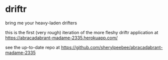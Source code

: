 # driftr
bring me your heavy-laden drifters

this is the first (very rough) iteration of the more fleshy driftr application at https://abracadabrant-madame-2335.herokuapp.com/

see the up-to-date repo at https://github.com/sherylpeebee/abracadabrant-madame-2335


